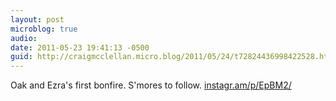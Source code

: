 ```yaml
---
layout: post
microblog: true
audio: 
date: 2011-05-23 19:41:13 -0500
guid: http://craigmcclellan.micro.blog/2011/05/24/t72824436998422528.html
---
```

Oak and Ezra's first bonfire. S'mores to follow.  [instagr.am/p/EpBM2/](http://instagr.am/p/EpBM2/)
